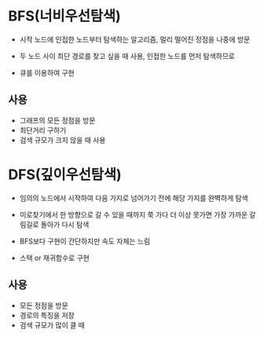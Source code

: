 # BFS(너비우선탐색)

- 시작 노드에 인접한 노드부터 탐색하는 알고리즘, 멀리 떨어진 정점을 나중에 방문

- 두 노드 사이 최단 경로를 찾고 싶을 때 사용, 인접한 노드를 먼저 탐색하므로

- 큐를 이용하여 구현

## 사용

- 그래프의 모든 정점을 방문
- 최단거리 구하기
- 검색 규모가 크지 않을 때 사용

# DFS(깊이우선탐색)

- 임의의 노드에서 시작하여 다음 가지로 넘어가기 전에 해당 가지를 완벽하게 탐색
- 미로찾기에서 한 방향으로 갈 수 있을 때까지 쭉 가다 더 이상 못가면 가장 가까운 갈림길로 돌아가 다시 탐색

- BFS보다 구현이 간단하지만 속도 자체는 느림

- 스택 or 재귀함수로 구현

## 사용

- 모든 정점을 방문
- 경로의 특징을 저장
- 검색 규모가 많이 클 때
